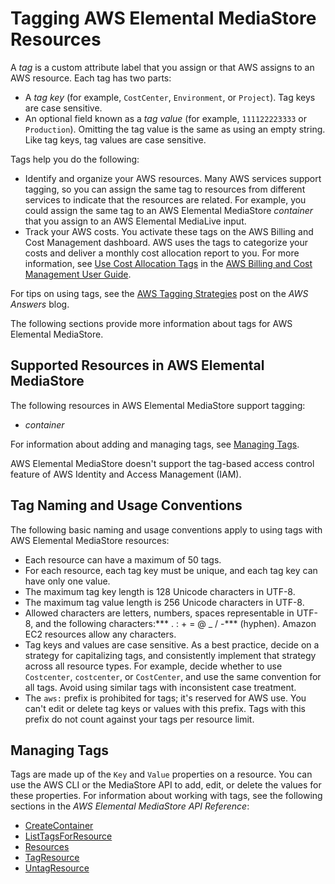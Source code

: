 # Tagging AWS Elemental MediaStore Resources<a name="tagging"></a>

A *tag* is a custom attribute label that you assign or that AWS assigns to an AWS resource\. Each tag has two parts:
+ A *tag key* \(for example, `CostCenter`, `Environment`, or `Project`\)\. Tag keys are case sensitive\.
+ An optional field known as a *tag value* \(for example, `111122223333` or `Production`\)\. Omitting the tag value is the same as using an empty string\. Like tag keys, tag values are case sensitive\.

Tags help you do the following:
+ Identify and organize your AWS resources\. Many AWS services support tagging, so you can assign the same tag to resources from different services to indicate that the resources are related\. For example, you could assign the same tag to an AWS Elemental MediaStore *container* that you assign to an AWS Elemental MediaLive input\.
+ Track your AWS costs\. You activate these tags on the AWS Billing and Cost Management dashboard\. AWS uses the tags to categorize your costs and deliver a monthly cost allocation report to you\. For more information, see [Use Cost Allocation Tags](https://docs.aws.amazon.com/awsaccountbilling/latest/aboutv2/cost-alloc-tags.html) in the [AWS Billing and Cost Management User Guide](https://docs.aws.amazon.com/awsaccountbilling/latest/aboutv2/)\.

For tips on using tags, see the [AWS Tagging Strategies](https://aws.amazon.com/answers/account-management/aws-tagging-strategies/) post on the *AWS Answers* blog\. 

The following sections provide more information about tags for AWS Elemental MediaStore\.

## Supported Resources in AWS Elemental MediaStore<a name="supported-resources"></a>

The following resources in AWS Elemental MediaStore support tagging: 
+ *container*

For information about adding and managing tags, see [Managing Tags](#tagging-add-edit-delete)\.

AWS Elemental MediaStore doesn't support the tag\-based access control feature of AWS Identity and Access Management \(IAM\)\. 

## Tag Naming and Usage Conventions<a name="tagging-restrictions"></a>

The following basic naming and usage conventions apply to using tags with AWS Elemental MediaStore resources:
+ Each resource can have a maximum of 50 tags\.
+ For each resource, each tag key must be unique, and each tag key can have only one value\.
+ The maximum tag key length is 128 Unicode characters in UTF\-8\.
+ The maximum tag value length is 256 Unicode characters in UTF\-8\.
+ Allowed characters are letters, numbers, spaces representable in UTF\-8, and the following characters:*** \. : \+ = @ \_ / \-*** \(hyphen\)\. Amazon EC2 resources allow any characters\.
+ Tag keys and values are case sensitive\. As a best practice, decide on a strategy for capitalizing tags, and consistently implement that strategy across all resource types\. For example, decide whether to use `Costcenter`, `costcenter`, or `CostCenter`, and use the same convention for all tags\. Avoid using similar tags with inconsistent case treatment\. 
+ The `aws:` prefix is prohibited for tags; it's reserved for AWS use\. You can't edit or delete tag keys or values with this prefix\. Tags with this prefix do not count against your tags per resource limit\.

## Managing Tags<a name="tagging-add-edit-delete"></a>

Tags are made up of the `Key` and `Value` properties on a resource\. You can use the AWS CLI or the MediaStore API to add, edit, or delete the values for these properties\. For information about working with tags, see the following sections in the *AWS Elemental MediaStore API Reference*:
+ [CreateContainer](https://docs.aws.amazon.com/mediastore/latest/apireference/API_CreateContainer.html)
+ [ListTagsForResource](https://docs.aws.amazon.com/mediastore/latest/apireference/API_ListTagsForResource.html)
+ [Resources](https://docs.aws.amazon.com/mediastore/latest/apireference/API_Tag.html)
+ [TagResource](https://docs.aws.amazon.com/mediastore/latest/apireference/API_TagResource.html)
+ [UntagResource](https://docs.aws.amazon.com/mediastore/latest/apireference/API_UntagResource.html)